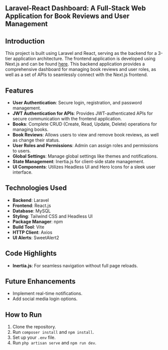 ## Laravel-React Dashboard: A Full-Stack Web Application for Book Reviews and User Management

## Introduction
This project is built using Laravel and React, serving as the backend for a 3-tier application architecture. The frontend application is developed using Next.js and can be found [here](https://github.com/vipertecpro/nextjs-app-for-laravel-apis). This backend application provides a comprehensive dashboard for managing book reviews and user roles, as well as a set of APIs to seamlessly connect with the Next.js frontend.

## Features
- **User Authentication**: Secure login, registration, and password management.
- **JWT Authentication for APIs**: Provides JWT-authenticated APIs for secure communication with the frontend application.
- **Books**: Complete CRUD (Create, Read, Update, Delete) operations for managing books.
- **Book Reviews**: Allows users to view and remove book reviews, as well as change their status.
- **User Roles and Permissions**: Admin can assign roles and permissions to users.
- **Global Settings**: Manage global settings like themes and notifications.
- **State Management**:  Inertia.js for client-side state management.
- **UI Components**:  Utilizes Headless UI and Hero Icons for a sleek user interface.

## Technologies Used
- **Backend**: Laravel
- **Frontend**: React.js
- **Database**: MySQL
- **Styling**: Tailwind CSS and Headless UI
- **Package Manager**: npm
- **Build Tool**: Vite
- **HTTP Client**: Axios
- **UI Alerts**: SweetAlert2

## Code Highlights
- **Inertia.js**: For seamless navigation without full page reloads.

## Future Enhancements
- Implement real-time notifications.
- Add social media login options.

## How to Run
1. Clone the repository.
2. Run `composer install` and `npm install`.
3. Set up your `.env` file.
4. Run `php artisan serve` and `npm run dev`.
